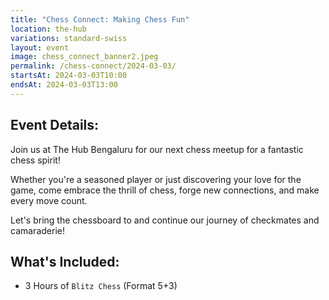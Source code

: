 ```yaml
---
title: "Chess Connect: Making Chess Fun"
location: the-hub
variations: standard-swiss
layout: event
image: chess_connect_banner2.jpeg
permalink: /chess-connect/2024-03-03/
startsAt: 2024-03-03T10:00
endsAt: 2024-03-03T13:00
---
```

## Event Details:

Join us at The Hub Bengaluru for our next chess meetup for a fantastic chess
spirit!

Whether you're a seasoned player or just discovering your love
for the game, come embrace the thrill of chess, forge new connections, and
make every move count. 

Let's bring the chessboard to and continue our
journey of checkmates and camaraderie!

## What's Included:
- 3 Hours of `Blitz Chess` (Format 5+3)